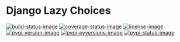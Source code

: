 # Django Lazy Choices

[![build-status-image]][travis]
[![coverage-status-image]][codecov]
[![license-image]][license]
[![pypi-version-image]][pypi]
[![pypi-pyversions-image]][pypi]
[![pypi-status-image]][pypi]

[build-status-image]: https://img.shields.io/travis/jamieconnolly/django-lazy-choices/master.svg
[coverage-status-image]: https://img.shields.io/codecov/c/github/jamieconnolly/django-lazy-choices/master.svg
[license-image]: https://img.shields.io/pypi/l/django-lazy-choices.svg
[pypi-pyversions-image]: https://img.shields.io/pypi/pyversions/django-lazy-choices.svg
[pypi-status-image]: https://img.shields.io/pypi/status/django-lazy-choices.svg
[pypi-version-image]: https://img.shields.io/pypi/v/django-lazy-choices.svg

[codecov]: https://codecov.io/github/jamieconnolly/django-lazy-choices?branch=master
[license]: https://github.com/jamieconnolly/django-lazy-choices/blob/master/LICENSE
[pypi]: https://pypi.python.org/pypi/django-lazy-choices
[travis]: http://travis-ci.org/jamieconnolly/django-lazy-choices
